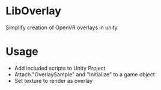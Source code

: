 # LibOverlay

Simplify creation of OpenVR overlays in unity

# Usage

- Add included scripts to Unity Project
- Attach "OverlaySample" and "Initialize" to a game object
- Set texture to render as overlay